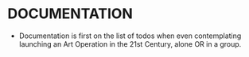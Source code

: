 DOCUMENTATION
=============
* Documentation is first on the list of todos when even contemplating launching an Art Operation in the 21st Century, alone OR in a group.
